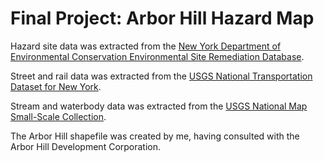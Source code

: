 # Final Project: Arbor Hill Hazard Map
Hazard site data was extracted from the [New York Department of Environmental Conservation Environmental Site Remediation Database](https://www.dec.ny.gov/cfmx/extapps/derexternal/index.cfm?pageid=3).

Street and rail data was extracted from the [USGS National Transportation Dataset for New York](https://catalog.data.gov/dataset/usgs-national-transportation-dataset-ntd-for-new-york-20180117-state-or-territory-shapefile).

Stream and waterbody data was extracted from the [USGS National Map Small-Scale Collection](https://www.usgs.gov/core-science-systems/national-geospatial-program/small-scale-data).

The Arbor Hill shapefile was created by me, having consulted with the Arbor Hill Development Corporation.